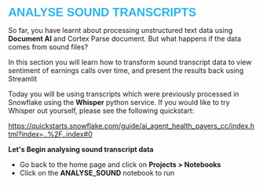 <span style="color:#29B5E8; font-size:24px; font-family:Arial;;font-weight:bold">ANALYSE SOUND TRANSCRIPTS</span>

So far, you have learnt about processing unstructured text data using **Document AI** and Cortex Parse document.  But what happens if the data comes from sound files?

In this section you will learn how to transform sound transcript data to view sentiment of earnings calls over time, and present the results back using Streamlit

Today you will be using transcripts which were previously processed in Snowflake using the **Whisper** python service.  If you would like to try Whisper out yourself, please see the following quickstart:

https://quickstarts.snowflake.com/guide/ai_agent_health_payers_cc/index.html?index=..%2F..index#0

**Let's Begin analysing sound transcript data**
- Go back to the home page and click on **Projects > Notebooks**
- Click on the **ANALYSE_SOUND** notebook to run

